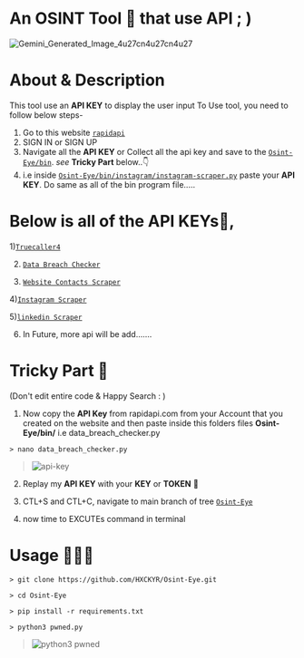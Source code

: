# An OSINT Tool 🧰 that use API ; ) 
![Gemini_Generated_Image_4u27cn4u27cn4u27](https://github.com/user-attachments/assets/87caca75-f1fa-47a1-af68-fe1f19e19527)

# About & Description
This tool use an **API KEY** to display the user input 
To Use tool, you need to follow below steps-
1) Go to this website [`rapidapi`](https://rapidapi.com/)
2) SIGN IN or SIGN UP
3) Navigate all the **API KEY** or Collect all the api key and save to the [`Osint-Eye/bin`](https://github.com/HXCKYR/Osint-Eye/tree/main/bin). *see* **Tricky Part** below..👇
4) i.e inside [`Osint-Eye/bin/instagram/instagram-scraper.py`](https://github.com/HXCKYR/Osint-Eye/blob/main/bin/instagram/instagram-scraper.py) paste your **API KEY**. Do same as all of the bin program file.....




# Below is all of the **API KEYs**🔗, 
1)[`Truecaller4`](https://rapidapi.com/DataCrawler/api/truecaller4/playground/apiendpoint_3898020c-f789-43b0-b071-15c571b26b20)

2) [`Data Breach Checker`](https://rapidapi.com/vaibhavchandra2007/api/data-breach-checker)
   
3) [`Website Contacts Scraper`](https://rapidapi.com/letscrape-6bRBa3QguO5/api/website-contacts-scraper/playground/apiendpoint_ee6b910e-3333-4dea-b4a2-0b21fe48427c)
 
4)[`Instagram Scraper`](https://rapidapi.com/social-api1-instagram/api/instagram-scraper-api2/playground/apiendpoint_3ad87605-1c3d-45bd-8b2c-5e42cb129536)

5)[`linkedin Scraper`](https://rapidapi.com/freshdata-freshdata-default/api/fresh-linkedin-profile-data/playground/apiendpoint_f015adcb-0126-4ca6-8260-9912c1b9da5a)

6) In Future, more api will be add.......




# Tricky Part 🧠 
(Don't edit entire code & Happy Search : )	

1) Now copy the **API Key** from rapidapi.com from your Account that you created on the website and then paste inside this folders files **Osint-Eye/bin/** i.e data_breach_checker.py
```
> nano data_breach_checker.py
```
> ![api-key](https://github.com/user-attachments/assets/192fa6b9-ee7f-4433-b8dc-788d60532d03)

2) Replay my **API KEY** with your **KEY** or **TOKEN** 🎁

3) CTL+S and CTL+C, navigate to main branch of tree [`Osint-Eye`](https://github.com/HXCKYR/Osint-Eye/tree)
4) now time to EXCUTEs command in terminal




# Usage 👨🏻‍💻
```
> git clone https://github.com/HXCKYR/Osint-Eye.git
```
```
> cd Osint-Eye
```
```
> pip install -r requirements.txt
```
```
> python3 pwned.py
```
> ![python3 pwned](https://github.com/user-attachments/assets/6fe0a7ab-bddf-4953-90a4-fec87f229018)


